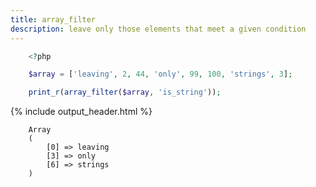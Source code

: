```yaml
---
title: array_filter
description: leave only those elements that meet a given condition
---
```


```php
    <?php

    $array = ['leaving', 2, 44, 'only', 99, 100, 'strings', 3];

    print_r(array_filter($array, 'is_string'));
```

{% include output_header.html %}

```console
    Array
    (
        [0] => leaving
        [3] => only
        [6] => strings
    )
```
